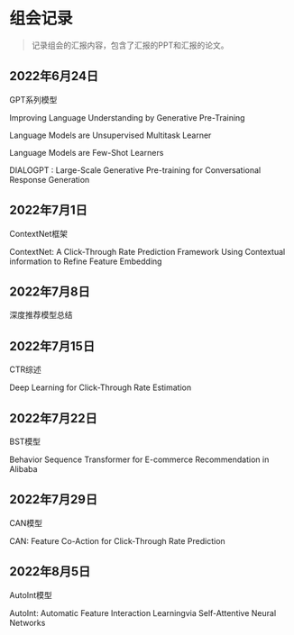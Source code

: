 # 组会记录

> 记录组会的汇报内容，包含了汇报的PPT和汇报的论文。

## 2022年6月24日

GPT系列模型

Improving Language Understanding by Generative Pre-Training

Language Models are Unsupervised Multitask Learner

 Language Models are Few-Shot Learners

DIALOGPT : Large-Scale Generative Pre-training for Conversational Response Generation

## 2022年7月1日

ContextNet框架

ContextNet: A Click-Through Rate Prediction Framework Using Contextual information to Refine Feature Embedding

## 2022年7月8日

深度推荐模型总结

## 2022年7月15日

CTR综述

Deep Learning for Click-Through Rate Estimation

## 2022年7月22日

BST模型

Behavior Sequence Transformer for E-commerce Recommendation in Alibaba

## 2022年7月29日

CAN模型

CAN: Feature Co-Action for Click-Through Rate Prediction

## 2022年8月5日

AutoInt模型

AutoInt: Automatic Feature Interaction Learningvia Self-Attentive Neural Networks